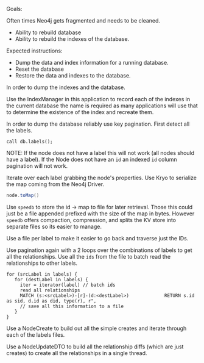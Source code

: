 
Goals:

Often times Neo4j gets fragmented and needs to be cleaned.

* Ability to rebuild database
* Ability to rebuild the indexes of the database.

Expected instructions:

* Dump the data and index information for a running database.
* Reset the database
* Restore the data and indexes to the database.


In order to dump the indexes and the database.

Use the IndexManager in this application to record each of the indexes in the current database the name is required as many applications will use that to determine the existence of the index and recreate them. 

In order to dump the database reliably use key pagination. First detect all the labels.

```
call db.labels();
```

NOTE: 
If the node does not have a label this will not work (all nodes should have a label). If the Node does not have an `id` an indexed `id` column pagination will not work.

Iterate over each label grabbing the node's properties. Use Kryo to serialize the map coming from the Neo4j Driver.

```java
node.toMap()
```

Use `speedb` to store the id -> map to file for later retrieval. Those this could just be a file appended prefixed with the size of the map in bytes. However `speedb` offers compaction, compression, and splits the KV store into separate files so its easier to manage.

Use a file per label to make it easier to go back and traverse just the IDs.

Use pagination again with a 2 loops over the combinations of labels to get all the relationships. Use all the `ids` from the file to batch read the relationships to other labels.

```
for (srcLabel in labels) {
   for (destLabel in labels) {
     iter = iterator(label) // batch ids
     read all relationships
     MATCH (s:<srcLabel>)-[r]-(d:<destLabel>)             RETURN s.id as sid, d.id as did, type(r), r",
     // save all this information to a file
   }
}
```

Use a NodeCreate to build out all the simple creates and iterate through each of the labels files.

Use a NodeUpdateDTO to build all the relationship diffs (which are just creates) to create all the relationships in a single thread.


